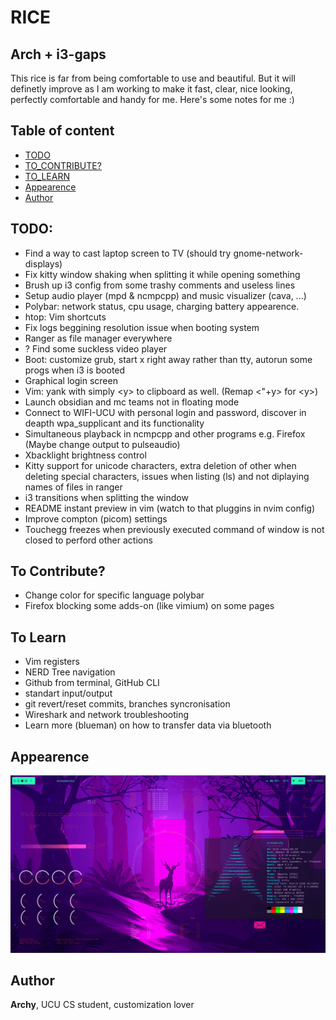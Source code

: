 # RICE
##  Arch + i3-gaps

This rice is far from being comfortable to use and beautiful. But it will definetly improve as I am working to make it fast, clear, nice looking, perfectly comfortable and handy for me. Here's some notes for me :)

## Table of content

* [TODO](#todo)
* [TO_CONTRIBUTE?](#to-contribute)
* [TO_LEARN](#to-learn)
* [Appearence](#appearence)
* [Author](#author)


## TODO:
* Find a way to cast laptop screen to TV (should try gnome-network-displays)
* Fix kitty window shaking when splitting it while opening something
* Brush up i3 config from some trashy comments and useless lines
* Setup audio player (mpd & ncmpcpp) and music visualizer (cava, ...)
* Polybar: network status, cpu usage, charging battery appearence. 
* htop: Vim shortcuts
* Fix logs beggining resolution issue when booting system
* Ranger as file manager everywhere
* ? Find some suckless video player
* Boot: customize grub, start x right away rather than tty, autorun some progs when i3 is booted
* Graphical login screen
* Vim: yank with simply \<y> to clipboard as well. (Remap \<"+y> for \<y>)
* Launch obsidian and mc teams not in floating mode
* Connect to WIFI-UCU with personal login and password, discover in deapth wpa_supplicant and its functionality
* Simultaneous playback in ncmpcpp and other programs e.g. Firefox (Maybe change output to pulseaudio)
* Xbacklight brightness control
* Kitty support for unicode characters, extra deletion of other when deleting special characters, issues when listing (ls) and not diplaying names of files in ranger
* i3 transitions when splitting the window
* README instant preview in vim (watch to that pluggins in nvim config)
* Improve compton (picom) settings
* Touchegg freezes when previously executed command of window is not closed to perford other actions


## To Contribute?
* Change color for specific language polybar
* Firefox blocking some adds-on (like vimium) on some pages


## To Learn
* Vim registers
* NERD Tree navigation
* Github from terminal, GitHub CLI
* standart input/output
* git revert/reset commits, branches syncronisation
* Wireshark and network troubleshooting
* Learn more (blueman) on how to transfer data via bluetooth


## Appearence
![Desktop](https://raw.githubusercontent.com/archy-co/arch_dotfiles/main/pictures/desktop_preview.png)

## Author
**Archy**, UCU CS student, customization lover
